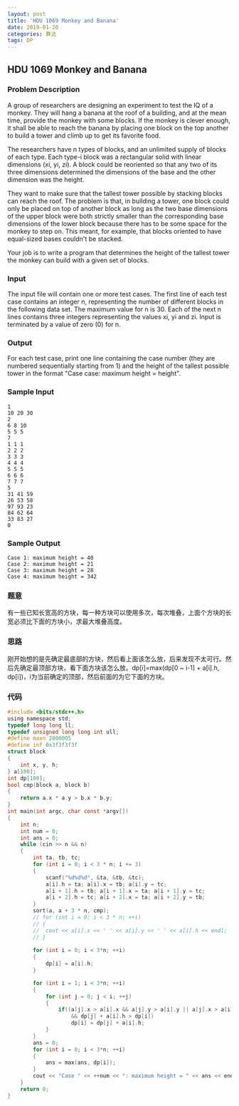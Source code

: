 ```yaml
---
layout: post
title: 'HDU 1069 Monkey and Banana'
date: 2019-01-20
categories: 算法
tags: DP
---
```

## HDU 1069 Monkey and Banana

### Problem Description
A group of researchers are designing an experiment to test the IQ of a monkey. They will hang a banana at the roof of a building, and at the mean time, provide the monkey with some blocks. If the monkey is clever enough, it shall be able to reach the banana by placing one block on the top another to build a tower and climb up to get its favorite food.

The researchers have n types of blocks, and an unlimited supply of blocks of each type. Each type-i block was a rectangular solid with linear dimensions (xi, yi, zi). A block could be reoriented so that any two of its three dimensions determined the dimensions of the base and the other dimension was the height. 

They want to make sure that the tallest tower possible by stacking blocks can reach the roof. The problem is that, in building a tower, one block could only be placed on top of another block as long as the two base dimensions of the upper block were both strictly smaller than the corresponding base dimensions of the lower block because there has to be some space for the monkey to step on. This meant, for example, that blocks oriented to have equal-sized bases couldn't be stacked. 

Your job is to write a program that determines the height of the tallest tower the monkey can build with a given set of blocks.
 

### Input
The input file will contain one or more test cases. The first line of each test case contains an integer n,
representing the number of different blocks in the following data set. The maximum value for n is 30.
Each of the next n lines contains three integers representing the values xi, yi and zi.
Input is terminated by a value of zero (0) for n.
 

### Output
For each test case, print one line containing the case number (they are numbered sequentially starting from 1) and the height of the tallest possible tower in the format "Case case: maximum height = height".
 

### Sample Input
```
1  
10 20 30  
2  
6 8 10  
5 5 5  
7  
1 1 1  
2 2 2  
3 3 3  
4 4 4  
5 5 5  
6 6 6  
7 7 7  
5  
31 41 59  
26 53 58  
97 93 23  
84 62 64  
33 83 27  
0  
```

### Sample Output
```
Case 1: maximum height = 40
Case 2: maximum height = 21  
Case 3: maximum height = 28  
Case 4: maximum height = 342  
```

### 题意
有一些已知长宽高的方块，每一种方块可以使用多次，每次堆叠，上面个方块的长宽必须比下面的方块小，求最大堆叠高度。

### 思路
刚开始想的是先确定最底部的方块，然后看上面该怎么放，后来发现不太可行。然后先确定最顶部方块，看下面方块该怎么放。dp[i]=max(dp[0 ~ i-1] + a[i].h, dp[i])，i为当前确定的顶部，然后前面的为它下面的方块。

### 代码
```c
#include <bits/stdc++.h>
using namespace std;
typedef long long ll;
typedef unsigned long long int ull;
#define maxn 2000005
#define inf 0x3f3f3f3f
struct block
{
	int x, y, h;
} a[100];
int dp[100];
bool cmp(block a, block b)
{
	return a.x * a.y > b.x * b.y;
}
int main(int argc, char const *argv[])
{
	int n;
	int num = 0;
	int ans = 0;
	while (cin >> n && n)
	{
		int ta, tb, tc;
		for (int i = 0; i < 3 * n; i += 3)
		{
			scanf("%d%d%d", &ta, &tb, &tc);
			a[i].h = ta; a[i].x = tb; a[i].y = tc;
			a[i + 1].h = tb; a[i + 1].x = ta; a[i + 1].y = tc;
			a[i + 2].h = tc; a[i + 2].x = ta; a[i + 2].y = tb;
		}
		sort(a, a + 3 * n, cmp);
		// for (int i = 0; i < 3 * n; ++i)
		// {
		// 	cout << a[i].x << ' ' << a[i].y << ' ' << a[i].h << endl;
		// }
		
		for (int i = 0; i < 3*n; ++i)
		{
			dp[i] = a[i].h;
		}

		for (int i = 1; i < 3*n; ++i)
		{
			for (int j = 0; j < i; ++j)
			{
				if((a[j].x > a[i].x && a[j].y > a[i].y || a[j].x > a[i].y && a[j].y > a[i].x)
					&& dp[j] + a[i].h > dp[i])
					dp[i] = dp[j] + a[i].h;
			}
		}
		ans = 0;
		for (int i = 0; i < 3*n; ++i)
		{
			ans = max(ans, dp[i]);
		}
		cout << "Case " << ++num << ": maximum height = " << ans << endl;
	}
	return 0;
}
```